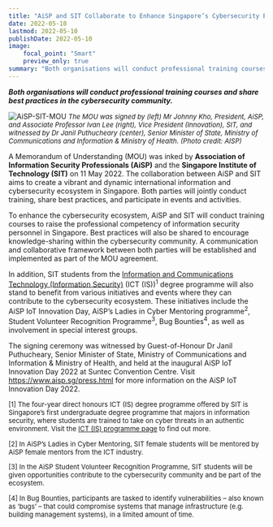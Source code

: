 ```yaml
---
title: "AiSP and SIT Collaborate to Enhance Singapore’s Cybersecurity Ecosystem"
date: 2022-05-10
lastmod: 2022-05-10
publishDate: 2022-05-10
image:
    focal_point: "Smart"
    preview_only: true
summary: "Both organisations will conduct professional training courses and share best practices in the cybersecurity community."
---
```


***Both organisations will conduct professional training courses and share best practices in the cybersecurity community.***

![AiSP-SIT-MOU](./featured.jpg)
*<font size = 2>The MOU was signed by  (left) Mr Johnny Kho, President, AiSP, and Associate Professor Ivan Lee (right), Vice President (Innovation), SIT, and witnessed by Dr Janil Puthucheary (center), Senior Minister of State, Ministry of Communications and Information & Ministry of Health. (Photo credit: AISP)*</font>

A Memorandum of Understanding (MOU) was inked by **Association of Information Security Professionals (AiSP)** and the **Singapore Institute of Technology (SIT)** on 11 May 2022. The collaboration between AiSP and SIT aims to create a vibrant and dynamic international information and cybersecurity ecosystem in Singapore. Both parties will jointly conduct training, share best practices, and participate in events and activities.

To enhance the cybersecurity ecosystem, AiSP and SIT will conduct training courses to raise the professional competency of information security personnel in Singapore. Best practices will also be shared to encourage knowledge-sharing within the cybersecurity community. A communication and collaborative framework between both parties will be established and implemented as part of the MOU agreement.

In addition, SIT students from the [Information and Communications Technology (Information Security)](https://www.singaporetech.edu.sg/undergraduate-programmes/information-and-communications-technology-information-security "ICT(IS)") (ICT (IS))<sup>1</sup> degree programme will also stand to benefit from various initiatives and events where they can contribute to the cybersecurity ecosystem. These initiatives include the AiSP IoT Innovation Day, AiSP’s Ladies in Cyber Mentoring programme<sup>2</sup>, Student Volunteer Recognition Programme<sup>3</sup>, Bug Bounties<sup>4</sup>, as well as involvement in special interest groups.  

The signing ceremony was witnessed by Guest-of-Honour Dr Janil Puthucheary, Senior Minister of State, Ministry of Communications and Information & Ministry of Health, and held at the inaugural AiSP IoT Innovation Day 2022 at Suntec Convention Centre. Visit https://www.aisp.sg/press.html for more information on the AiSP IoT Innovation Day 2022.
 

 

<font size =2>[1] The four-year direct honours ICT (IS) degree programme offered by SIT is Singapore’s first undergraduate degree programme that majors in information security, where students are trained to take on cyber threats in an authentic environment. Visit the [ICT (IS) programme page](https://www.singaporetech.edu.sg/undergraduate-programmes/information-and-communications-technology-information-security "ICT Programme Page") to find out more.

[2] In AiSP’s Ladies in Cyber Mentoring, SIT female students will be mentored by AiSP female mentors from the ICT industry.

[3] In the AiSP Student Volunteer Recognition Programme, SIT students will be given opportunities contribute to the cybersecurity community and be part of the ecosystem.

[4] In Bug Bounties, participants are tasked to identify vulnerabilities – also known as ‘bugs’ – that could compromise systems that manage infrastructure (e.g. building management systems), in a limited amount of time. </font>